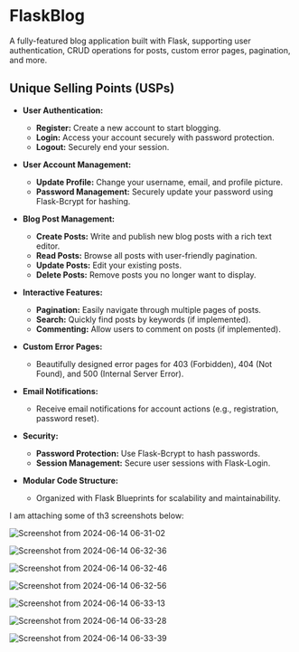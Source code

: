 # FlaskBlog

A fully-featured blog application built with Flask, supporting user authentication, CRUD operations for posts, custom error pages, pagination, and more.

## Unique Selling Points (USPs)

- **User Authentication:**
  - **Register:** Create a new account to start blogging.
  - **Login:** Access your account securely with password protection.
  - **Logout:** Securely end your session.

- **User Account Management:**
  - **Update Profile:** Change your username, email, and profile picture.
  - **Password Management:** Securely update your password using Flask-Bcrypt for hashing.

- **Blog Post Management:**
  - **Create Posts:** Write and publish new blog posts with a rich text editor.
  - **Read Posts:** Browse all posts with user-friendly pagination.
  - **Update Posts:** Edit your existing posts.
  - **Delete Posts:** Remove posts you no longer want to display.

- **Interactive Features:**
  - **Pagination:** Easily navigate through multiple pages of posts.
  - **Search:** Quickly find posts by keywords (if implemented).
  - **Commenting:** Allow users to comment on posts (if implemented).

- **Custom Error Pages:**
  - Beautifully designed error pages for 403 (Forbidden), 404 (Not Found), and 500 (Internal Server Error).

- **Email Notifications:**
  - Receive email notifications for account actions (e.g., registration, password reset).

- **Security:**
  - **Password Protection:** Use Flask-Bcrypt to hash passwords.
  - **Session Management:** Secure user sessions with Flask-Login.

- **Modular Code Structure:**
  - Organized with Flask Blueprints for scalability and maintainability.

I am attaching some of th3 screenshots below:

![Screenshot from 2024-06-14 06-31-02](https://github.com/SrijaniSom/FlaskBlog-App/assets/81528176/798e6b67-2e5b-465e-bd25-1797bfe13f75)

![Screenshot from 2024-06-14 06-32-36](https://github.com/SrijaniSom/FlaskBlog-App/assets/81528176/3e901728-fc87-4049-8747-ed15d1cf0cd0)

![Screenshot from 2024-06-14 06-32-46](https://github.com/SrijaniSom/FlaskBlog-App/assets/81528176/f73c4b60-be50-4329-97cb-04e52df1e3ff)

![Screenshot from 2024-06-14 06-32-56](https://github.com/SrijaniSom/FlaskBlog-App/assets/81528176/bc90cda2-594d-4599-b8a9-82884709769e)

![Screenshot from 2024-06-14 06-33-13](https://github.com/SrijaniSom/FlaskBlog-App/assets/81528176/ff91abc5-2999-4a17-aa20-e325f753893c)

![Screenshot from 2024-06-14 06-33-28](https://github.com/SrijaniSom/FlaskBlog-App/assets/81528176/80b76dd7-c5a1-4c2c-b5c4-17d8fc784cf9)

![Screenshot from 2024-06-14 06-33-39](https://github.com/SrijaniSom/FlaskBlog-App/assets/81528176/a0c87a15-2318-4060-9dd3-20ba482a5b28)
